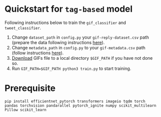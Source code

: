 # Quickstart for `tag-based` model
Following instructions below to train the `gif_classifier` and `tweet_classifier`.

1. Change `dataset_path` in `config.py` your `gif-reply-dataset.csv` path (prepare the data following instructions [here](../../data/README.md#gif-reply-dataset)).
2. Change `metadata_path` in `config.py` to your `gif-metadata.csv` path (follow instructions [here](../../data/README.md#gif-metadata)).
3. [Download](../../data/README.md#downloadall-gifs-from-twitter) GIFs file to a local directory `$GIF_PATH` if you have not done so.
4. Run `GIF_PATH=$GIF_PATH python3 train.py` to start training.

# Prerequisite
```
pip install efficientnet_pytorch transformers imageio tqdm torch pandas torchvision pandarallel pytorch_ignite numpy scikit_multilearn Pillow scikit_learn
```
